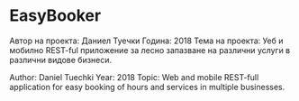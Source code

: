 # EasyBooker

Автор на проекта: Даниел Туечки
Година: 2018
Тема на проекта: Уеб и мобилно REST-ful приложение за лесно запазване на различни услуги в различни видове бизнеси.


Author: Daniel Tuechki
Year: 2018
Topic: Web and mobile REST-full application for easy booking of hours and services in multiple businesses.
